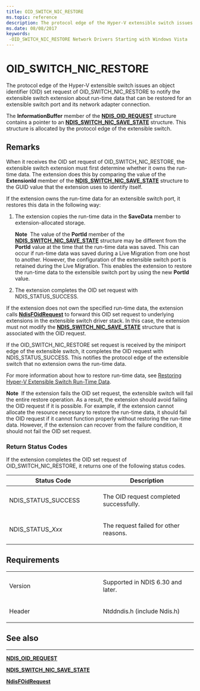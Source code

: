 ```yaml
---
title: OID_SWITCH_NIC_RESTORE
ms.topic: reference
description: The protocol edge of the Hyper-V extensible switch issues an object identifier (OID) set request of OID_SWITCH_NIC_RESTORE to notify the extensible switch extension about run-time data that can be restored for an extensible switch port and its network adapter connection.
ms.date: 08/08/2017
keywords: 
 -OID_SWITCH_NIC_RESTORE Network Drivers Starting with Windows Vista
---
```


# OID\_SWITCH\_NIC\_RESTORE


The protocol edge of the Hyper-V extensible switch issues an object identifier (OID) set request of OID\_SWITCH\_NIC\_RESTORE to notify the extensible switch extension about run-time data that can be restored for an extensible switch port and its network adapter connection.

The **InformationBuffer** member of the [**NDIS\_OID\_REQUEST**](/windows-hardware/drivers/ddi/oidrequest/ns-oidrequest-ndis_oid_request) structure contains a pointer to an [**NDIS\_SWITCH\_NIC\_SAVE\_STATE**](/windows-hardware/drivers/ddi/ntddndis/ns-ntddndis-_ndis_switch_nic_save_state) structure. This structure is allocated by the protocol edge of the extensible switch.

## Remarks

When it receives the OID set request of OID\_SWITCH\_NIC\_RESTORE, the extensible switch extension must first determine whether it owns the run-time data. The extension does this by comparing the value of the **ExtensionId** member of the [**NDIS\_SWITCH\_NIC\_SAVE\_STATE**](/windows-hardware/drivers/ddi/ntddndis/ns-ntddndis-_ndis_switch_nic_save_state) structure to the GUID value that the extension uses to identify itself.

If the extension owns the run-time data for an extensible switch port, it restores this data in the following way:

1.  The extension copies the run-time data in the **SaveData** member to extension-allocated storage.

    **Note**  The value of the **PortId** member of the [**NDIS\_SWITCH\_NIC\_SAVE\_STATE**](/windows-hardware/drivers/ddi/ntddndis/ns-ntddndis-_ndis_switch_nic_save_state) structure may be different from the **PortId** value at the time that the run-time data was saved. This can occur if run-time data was saved during a Live Migration from one host to another. However, the configuration of the extensible switch port is retained during the Live Migration. This enables the extension to restore the run-time data to the extensible switch port by using the new **PortId** value.

     

2.  The extension completes the OID set request with NDIS\_STATUS\_SUCCESS.

If the extension does not own the specified run-time data, the extension calls [**NdisFOidRequest**](/windows-hardware/drivers/ddi/ndis/nf-ndis-ndisfoidrequest) to forward this OID set request to underlying extensions in the extensible switch driver stack. In this case, the extension must not modify the [**NDIS\_SWITCH\_NIC\_SAVE\_STATE**](/windows-hardware/drivers/ddi/ntddndis/ns-ntddndis-_ndis_switch_nic_save_state) structure that is associated with the OID request.

If the OID\_SWITCH\_NIC\_RESTORE set request is received by the miniport edge of the extensible switch, it completes the OID request with NDIS\_STATUS\_SUCCESS. This notifies the protocol edge of the extensible switch that no extension owns the run-time data.

For more information about how to restore run-time data, see [Restoring Hyper-V Extensible Switch Run-Time Data](./managing-hyper-v-extensible-switch-run-time-data.md).

**Note**  If the extension fails the OID set request, the extensible switch will fail the entire restore operation. As a result, the extension should avoid failing the OID request if it is possible. For example, if the extension cannot allocate the resource necessary to restore the run-time data, it should fail the OID request if it cannot function properly without restoring the run-time data. However, if the extension can recover from the failure condition, it should not fail the OID set request.

 

### Return Status Codes

If the extension completes the OID set request of OID\_SWITCH\_NIC\_RESTORE, it returns one of the following status codes.

<table>
<colgroup>
<col width="50%" />
<col width="50%" />
</colgroup>
<thead>
<tr class="header">
<th>Status Code</th>
<th>Description</th>
</tr>
</thead>
<tbody>
<tr class="odd">
<td><p>NDIS_STATUS_SUCCESS</p></td>
<td><p>The OID request completed successfully.</p></td>
</tr>
<tr class="even">
<td><p>NDIS_STATUS_<em>Xxx</em></p></td>
<td><p>The request failed for other reasons.</p></td>
</tr>
</tbody>
</table>

 

## Requirements

<table>
<colgroup>
<col width="50%" />
<col width="50%" />
</colgroup>
<tbody>
<tr class="odd">
<td><p>Version</p></td>
<td><p>Supported in NDIS 6.30 and later.</p></td>
</tr>
<tr class="even">
<td><p>Header</p></td>
<td>Ntddndis.h (include Ndis.h)</td>
</tr>
</tbody>
</table>

## See also


****
[**NDIS\_OID\_REQUEST**](/windows-hardware/drivers/ddi/oidrequest/ns-oidrequest-ndis_oid_request)

[**NDIS\_SWITCH\_NIC\_SAVE\_STATE**](/windows-hardware/drivers/ddi/ntddndis/ns-ntddndis-_ndis_switch_nic_save_state)

[**NdisFOidRequest**](/windows-hardware/drivers/ddi/ndis/nf-ndis-ndisfoidrequest)

 

